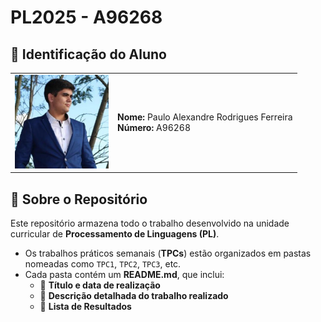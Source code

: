 # PL2025 - A96268

## 📌 Identificação do Aluno  

<table>
  <tr>
    <td><img src="./Images/Profile.jpg" width="150"></td>
    <td>
      <strong>Nome:</strong> Paulo Alexandre Rodrigues Ferreira  
      <br>
      <strong>Número:</strong> A96268  
    </td>
  </tr>
</table>  

## 📂 Sobre o Repositório  

Este repositório armazena todo o trabalho desenvolvido na unidade curricular de **Processamento de Linguagens (PL)**.  

- Os trabalhos práticos semanais (**TPCs**) estão organizados em pastas nomeadas como `TPC1`, `TPC2`, `TPC3`, etc.  
- Cada pasta contém um **README.md**, que inclui:  
  - 📅 **Título e data de realização**  
  - 📝 **Descrição detalhada do trabalho realizado**  
  - 📁 **Lista de Resultados**  